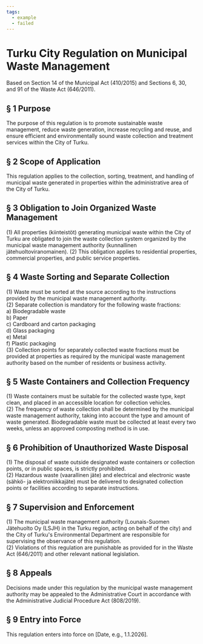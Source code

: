 ```yaml
---
tags:
  - example
  - failed
---
```


# Turku City Regulation on Municipal Waste Management

Based on Section 14 of the Municipal Act (410/2015) and Sections 6, 30, and 91 of the Waste Act (646/2011).

## § 1 Purpose

The purpose of this regulation is to promote sustainable waste management, reduce waste generation, increase recycling and reuse, and ensure efficient and environmentally sound waste collection and treatment services within the City of Turku.

## § 2 Scope of Application

This regulation applies to the collection, sorting, treatment, and handling of municipal waste generated in properties within the administrative area of the City of Turku.

## § 3 Obligation to Join Organized Waste Management

(1) All properties (kiinteistöt) generating municipal waste within the City of Turku are obligated to join the waste collection system organized by the municipal waste management authority (kunnallinen jätehuoltoviranomainen).
(2) This obligation applies to residential properties, commercial properties, and public service properties.

## § 4 Waste Sorting and Separate Collection

(1) Waste must be sorted at the source according to the instructions provided by the municipal waste management authority.<br/>
(2) Separate collection is mandatory for the following waste fractions:<br/>
a) Biodegradable waste<br/>
b) Paper<br/>
c) Cardboard and carton packaging<br/>
d) Glass packaging<br/>
e) Metal<br/>
f) Plastic packaging<br/>
(3) Collection points for separately collected waste fractions must be provided at properties as required by the municipal waste management authority based on the number of residents or business activity.

## § 5 Waste Containers and Collection Frequency

(1) Waste containers must be suitable for the collected waste type, kept clean, and placed in an accessible location for collection vehicles.<br/>
(2) The frequency of waste collection shall be determined by the municipal waste management authority, taking into account the type and amount of waste generated. Biodegradable waste must be collected at least every two weeks, unless an approved composting method is in use.

## § 6 Prohibition of Unauthorized Waste Disposal

(1) The disposal of waste outside designated waste containers or collection points, or in public spaces, is strictly prohibited.<br/>
(2) Hazardous waste (vaarallinen jäte) and electrical and electronic waste (sähkö- ja elektroniikkajäte) must be delivered to designated collection points or facilities according to separate instructions.

## § 7 Supervision and Enforcement

(1) The municipal waste management authority (Lounais-Suomen Jätehuolto Oy (LSJH) in the Turku region, acting on behalf of the city) and the City of Turku's Environmental Department are responsible for supervising the observance of this regulation.<br/>
(2) Violations of this regulation are punishable as provided for in the Waste Act (646/2011) and other relevant national legislation.

## § 8 Appeals

Decisions made under this regulation by the municipal waste management authority may be appealed to the Administrative Court in accordance with the Administrative Judicial Procedure Act (808/2019).

## § 9 Entry into Force

This regulation enters into force on [Date, e.g., 1.1.2026].

